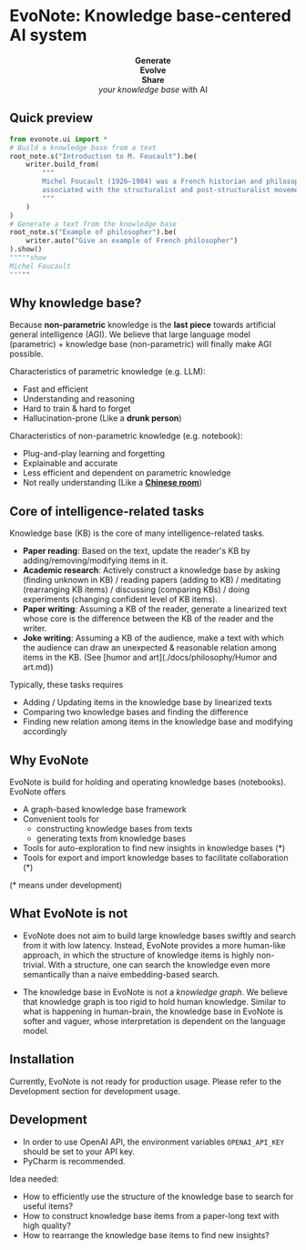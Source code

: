 
# EvoNote: Knowledge base-centered AI system

<p align="center">
<b>Generate</b>
<br>
<b>Evolve</b>
<br>
<b>Share</b>
<br>
<i>your knowledge base</i> with AI
</p>

## Quick preview

```python
from evonote.ui import *
# Build a knowledge base from a text
root_note.s("Introduction to M. Foucault").be(
    writer.build_from(
        """
        Michel Foucault (1926–1984) was a French historian and philosopher,
        associated with the structuralist and post-structuralist movements.
        """
    )
)
# Generate a text from the knowledge base
root_note.s("Example of philosopher").be(
    writer.auto("Give an example of French philosopher")
).show()
"""""show
Michel Foucault
"""""
```

## Why knowledge base?

Because **non-parametric** knowledge is the **last piece** towards artificial general intelligence (AGI). We believe that large language model (parametric) + knowledge base (non-parametric) will finally make AGI possible. 

Characteristics of parametric knowledge (e.g. LLM):

- Fast and efficient
- Understanding and reasoning
- Hard to train & hard to forget
- Hallucination-prone (Like a **drunk person**)

Characteristics of non-parametric knowledge (e.g. notebook):

- Plug-and-play learning and forgetting
- Explainable and accurate
- Less efficient and dependent on parametric knowledge
- Not really understanding (Like a [**Chinese room**](https://plato.stanford.edu/entries/chinese-room/))

## Core of intelligence-related tasks

Knowledge base (KB) is the core of many intelligence-related tasks.

- **Paper reading**: Based on the text, update the reader's KB by adding/removing/modifying items in it.
- **Academic research**: Actively construct a knowledge base by asking (finding unknown in KB) / reading papers (adding to KB) / meditating (rearranging KB items) / discussing (comparing KBs) / doing experiments (changing confident level of KB items).  
- **Paper writing**: Assuming a KB of the reader, generate a linearized text whose core is the difference between the KB of the reader and the writer.
- **Joke writing**: Assuming a KB of the audience, make 
a text with which the audience can draw an unexpected & reasonable relation among items in the KB. (See [humor and art](./docs/philosophy/Humor and art.md))

Typically, these tasks requires 

- Adding / Updating items in the knowledge base by linearized texts
- Comparing two knowledge bases and finding the difference
- Finding new relation among items in the knowledge base and modifying accordingly 

## Why EvoNote

EvoNote is build for holding and operating knowledge bases (notebooks). EvoNote offers

- A graph-based knowledge base framework
- Convenient tools for 
  - constructing knowledge bases from texts
  - generating texts from knowledge bases
- Tools for auto-exploration to find new insights in knowledge bases (*)
- Tools for export and import knowledge bases to facilitate collaboration (*)

(* means under development)

## What EvoNote is not

- EvoNote does not aim to build large knowledge bases swiftly and search from it with low latency. Instead, EvoNote provides a more human-like approach, in which the structure of knowledge items is highly non-trivial. With a structure, one can search the knowledge even more semantically than a naive embedding-based search.

- The knowledge base in EvoNote is not a *knowledge graph*. We believe that knowledge graph is too rigid to hold human knowledge. Similar to what is happening in human-brain, the knowledge base in EvoNote is softer and vaguer, whose interpretation is dependent on the language model.

## Installation

Currently, EvoNote is not ready for production usage. Please refer to the Development section for development usage.

## Development

- In order to use OpenAI API, the environment variables `OPENAI_API_KEY` should be set to your API key.
- PyCharm is recommended.

Idea needed:
- How to efficiently use the structure of the knowledge base to search for useful items?
- How to construct knowledge base items from a paper-long text with high quality?
- How to rearrange the knowledge base items to find new insights?